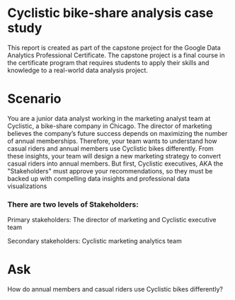 # Cyclistic bike-share analysis case study
This report is created as part of the capstone project for the Google Data Analytics Professional Certificate. The capstone project is a final course in the certificate program that requires students to apply their skills and knowledge to a real-world data analysis project. 
# Scenario
You are a junior data analyst working in the marketing analyst team at Cyclistic, a bike-share company in Chicago. The director of marketing believes the company’s future success depends on maximizing the number of annual memberships. Therefore, your team wants to understand how casual riders and annual members use Cyclistic bikes differently. From these insights, your team will design a new marketing strategy to convert casual riders into annual members. But first, Cyclistic executives, AKA the "Stakeholders" must approve your recommendations, so they must be backed up with compelling data insights and professional data visualizations 
### There are two levels of Stakeholders: 
Primary stakeholders: The director of marketing and Cyclistic executive team

Secondary stakeholders: Cyclistic marketing analytics team
 
# Ask
How do annual members and casual riders use Cyclistic bikes differently?
